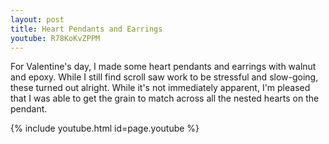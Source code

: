 ```yaml
---
layout: post
title: Heart Pendants and Earrings
youtube: R78KoKvZPPM
---
```

For Valentine's day, I made some heart pendants and earrings with walnut and
epoxy. While I still find scroll saw work to be stressful and slow-going, these
turned out alright. While it's not immediately apparent, I'm pleased that I was
able to get the grain to match across all the nested hearts on the pendant.

{% include youtube.html id=page.youtube %}
